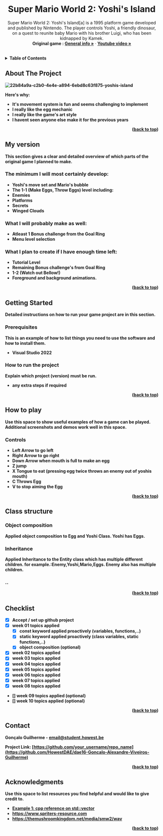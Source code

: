 <a name="readme-top"></a>

<!-- GENERAL GAME INFO -->
<br />
<div align="center">

  <h1 align="center">Super Mario World 2: Yoshi's Island</h1>

  <p align="center">
    Super Mario World 2: Yoshi's Island[a] is a 1995 platform game developed and published by Nintendo.
    The player controls Yoshi, a friendly dinosaur, on a quest to reunite baby Mario with his brother Luigi, who has been kidnapped by Kamek.
    <br />
    <strong>Original game : </strong>
    <a href="https://en.wikipedia.org/wiki/Yoshi%27s_Island"><strong>General info »</strong></a>
    ·
    <a href="https://www.youtube.com/watch?v=1_iY5KaMjdE"><strong>Youtube video »<strong></a>
    <br />
    <br />
  </p>
</div>



<!-- TABLE OF CONTENTS -->
<details>
  <summary>Table of Contents</summary>
  <ol>
    <li>
      <a href="#about-the-project">About The Project</a>
    </li>
    <li>
      <a href="#my-version">My version</a>
    </li>
    <li>
      <a href="#getting-started">Getting Started</a>
    </li>
    <li><a href="#how-to-play">How To Play</a></li>
    <li><a href="#class-structure">Class structure</a></li>
    <li><a href="#checklist">Checklist</a></li>
    <li><a href="#contact">Contact</a></li>
    <li><a href="#acknowledgments">Acknowledgments</a></li>
  </ol>
</details>



<!-- ABOUT THE PROJECT -->
## About The Project

![22b84a9a-c2b0-4e4e-a894-6ebd8c63f875-yoshis-island](https://github.com/HowestDAE/dae16-Goncalo-Alexandre-Viveiros-Guilherme/assets/161451486/a0d049dd-e8cb-4728-9652-4f2713fdd39f)


Here's why:

* It's movement system is fun and seems challenging to implement
* I really like the egg mechanic
* I really like the game's art style
* I havent seen anyone else make it for the previous years

<p align="right">(<a href="#readme-top">back to top</a>)</p>


## My version

This section gives a clear and detailed overview of which parts of the original game I planned to make.

### The minimum I will most certainly develop:
* Yoshi's move set and Mario's bubble
* The 1-1 (Make Eggs, Throw Eggs) level including:
* Enemies
* Platforms
* Secrets
* Winged Clouds


### What I will probably make as well:
* Atleast 1 Bonus challenge from the Goal Ring
* Menu level selection

### What I plan to create if I have enough time left:
* Tutorial Level
* Remaining Bonus challenge's from Goal Ring
* 1-2 (Watch out Bellow!)
* Foreground and background animations.

<p align="right">(<a href="#readme-top">back to top</a>)</p>


<!-- GETTING STARTED -->
## Getting Started
Detailed instructions on how to run your game project are in this section.

### Prerequisites

This is an example of how to list things you need to use the software and how to install them.
* Visual Studio 2022

### How to run the project

Explain which project (version) must be run.
* any extra steps if required 

<p align="right">(<a href="#readme-top">back to top</a>)</p>



<!-- HOW TO PLAY -->
## How to play

Use this space to show useful examples of how a game can be played. 
Additional screenshots and demos work well in this space. 

### Controls
* Left Arrow to go left
* Right Arrow to go right
* Down Arrow when mouth is full to make an egg
* Z jump
* X Tongue to eat (pressing egg twice throws an enemy out of yoshis mouth)
* C Throws Egg
* V to stop aiming the Egg

<p align="right">(<a href="#readme-top">back to top</a>)</p>



<!-- CLASS STRUCTURE -->
## Class structure 

### Object composition 
Applied object composition to Egg and Yoshi Class. Yoshi has Eggs.

### Inheritance 
Applied Inheritance to the Entity class which has multiple different children. 
for example.:Enemy,Yoshi,Mario,Eggs. Enemy also has multiple children.

### ..

<p align="right">(<a href="#readme-top">back to top</a>)</p>


<!-- CHECKLIST -->
## Checklist

- [x] Accept / set up github project
- [x] week 01 topics applied
    - [x] const keyword applied proactively (variables, functions,..)
    - [x] static keyword applied proactively (class variables, static functions,..)
    - [x] object composition (optional)
- [x] week 02 topics applied
- [x] week 03 topics applied
- [X] week 04 topics applied
- [x] week 05 topics applied
- [X] week 06 topics applied
- [X] week 07 topics applied
- [X] week 08 topics applied
- [] week 09 topics applied (optional)
- [] week 10 topics applied (optional)

<p align="right">(<a href="#readme-top">back to top</a>)</p>

<!-- CONTACT -->
## Contact

Gonçalo Guilherme - email@student.howest.be

Project Link: [https://github.com/your_username/repo_name](https://github.com/HowestDAE/dae16-Goncalo-Alexandre-Viveiros-Guilherme)

<p align="right">(<a href="#readme-top">back to top</a>)</p>


<!-- ACKNOWLEDGMENTS -->
## Acknowledgments

Use this space to list resources you find helpful and would like to give credit to. 

* [Example 1: cpp reference on std::vector](https://en.cppreference.com/w/cpp/container/vector)
* https://www.spriters-resource.com
* https://themushroomkingdom.net/media/smw2/wav

<p align="right">(<a href="#readme-top">back to top</a>)</p>

